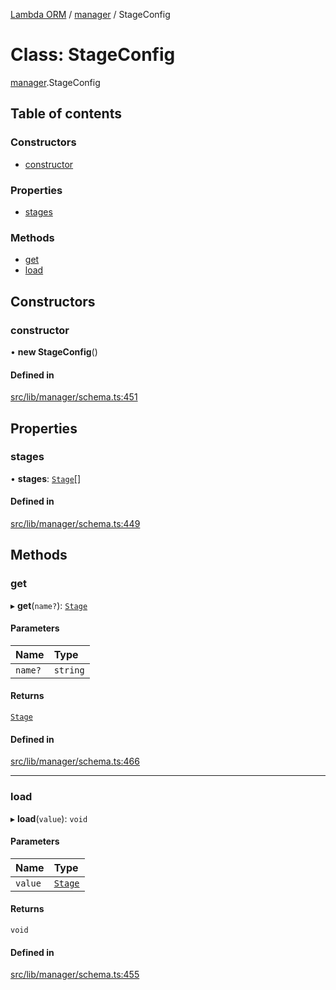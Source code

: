 [Lambda ORM](../README.md) / [manager](../modules/manager.md) / StageConfig

# Class: StageConfig

[manager](../modules/manager.md).StageConfig

## Table of contents

### Constructors

- [constructor](manager.StageConfig.md#constructor)

### Properties

- [stages](manager.StageConfig.md#stages)

### Methods

- [get](manager.StageConfig.md#get)
- [load](manager.StageConfig.md#load)

## Constructors

### constructor

• **new StageConfig**()

#### Defined in

[src/lib/manager/schema.ts:451](https://github.com/FlavioLionelRita/lambdaorm/blob/15e828d/src/lib/manager/schema.ts#L451)

## Properties

### stages

• **stages**: [`Stage`](../interfaces/model.Stage.md)[]

#### Defined in

[src/lib/manager/schema.ts:449](https://github.com/FlavioLionelRita/lambdaorm/blob/15e828d/src/lib/manager/schema.ts#L449)

## Methods

### get

▸ **get**(`name?`): [`Stage`](../interfaces/model.Stage.md)

#### Parameters

| Name | Type |
| :------ | :------ |
| `name?` | `string` |

#### Returns

[`Stage`](../interfaces/model.Stage.md)

#### Defined in

[src/lib/manager/schema.ts:466](https://github.com/FlavioLionelRita/lambdaorm/blob/15e828d/src/lib/manager/schema.ts#L466)

___

### load

▸ **load**(`value`): `void`

#### Parameters

| Name | Type |
| :------ | :------ |
| `value` | [`Stage`](../interfaces/model.Stage.md) |

#### Returns

`void`

#### Defined in

[src/lib/manager/schema.ts:455](https://github.com/FlavioLionelRita/lambdaorm/blob/15e828d/src/lib/manager/schema.ts#L455)
